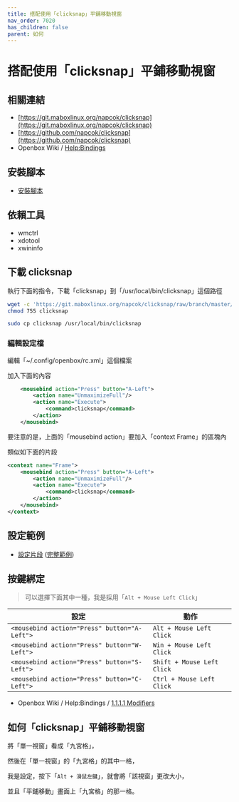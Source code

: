 ```yaml
---
title: 搭配使用「clicksnap」平鋪移動視窗
nav_order: 7020
has_children: false
parent: 如何
---
```



# 搭配使用「clicksnap」平鋪移動視窗


## 相關連結

* [https://git.maboxlinux.org/napcok/clicksnap](https://git.maboxlinux.org/napcok/clicksnap)
* [https://github.com/napcok/clicksnap](https://github.com/napcok/clicksnap)
* Openbox Wiki / [Help:Bindings](http://openbox.org/wiki/Help:Bindings#Mouse_bindings)

## 安裝腳本

* [安裝腳本](https://github.com/samwhelp/note-about-openbox/tree/gh-pages/_demo/config/clicksnap-config/start)


## 依賴工具

* wmctrl
* xdotool
* xwininfo

## 下載 clicksnap

執行下面的指令，下載「clicksnap」到「/usr/local/bin/clicksnap」這個路徑

``` sh
wget -c 'https://git.maboxlinux.org/napcok/clicksnap/raw/branch/master/clicksnap'
chmod 755 clicksnap

sudo cp clicksnap /usr/local/bin/clicksnap
```

### 編輯設定檔

編輯「~/.config/openbox/rc.xml」這個檔案

加入下面的內容

``` xml
	<mousebind action="Press" button="A-Left">
		<action name="UnmaximizeFull"/>
		<action name="Execute">
			<command>clicksnap</command>
		</action>
	</mousebind>
```

要注意的是，上面的「mousebind action」要加入「context Frame」的區塊內

類似如下面的片段

``` xml
<context name="Frame">
	<mousebind action="Press" button="A-Left">
		<action name="UnmaximizeFull"/>
		<action name="Execute">
			<command>clicksnap</command>
		</action>
	</mousebind>
</context>
```

## 設定範例

* [設定片段](https://github.com/samwhelp/note-about-openbox/blob/gh-pages/_demo/config/openbox-config/main/share/gen/openbox-gen-rc/Section/Mousebind/Frame.php#L43-L48) ([完整範例](https://github.com/samwhelp/note-about-openbox/blob/gh-pages/_demo/config/openbox-config/main/rc.xml#L2043-L2048))



## 按鍵綁定

> 可以選擇下面其中一種，我是採用「`Alt + Mouse Left Click`」

| 設定                                         | 動作                        |
| -------------------------------------------- | -------------------------- |
| `<mousebind action="Press" button="A-Left">` | `Alt + Mouse Left Click`   |
| `<mousebind action="Press" button="W-Left">` | `Win + Mouse Left Click`   |
| `<mousebind action="Press" button="S-Left">` | `Shift + Mouse Left Click` |
| `<mousebind action="Press" button="C-Left">` | `Ctrl + Mouse Left Click`  |


* Openbox Wiki / Help:Bindings / [1.1.1.1 Modifiers](http://openbox.org/wiki/Help:Bindings#Modifiers)


## 如何「clicksnap」平鋪移動視窗

將「單一視窗」看成「九宮格」，

然後在「單一視窗」的「九宮格」的其中一格，

我是設定，按下「`Alt + 滑鼠左鍵`」，就會將「該視窗」更改大小，

並且「平鋪移動」畫面上「九宮格」的那一格。
